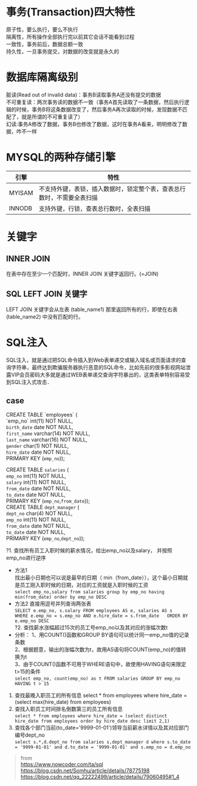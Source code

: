 # 事务(Transaction)四大特性  
原子性，要么执行，要么不执行  
隔离性，所有操作全部执行完以前其它会话不能看到过程  
一致性，事务前后，数据总额一致  
持久性，一旦事务提交，对数据的改变就是永久的  
# 数据库隔离级别  
脏读(Read out of invalid data)：事务B读取事务A还没有提交的数据  
不可重复读：两次事务读的数据不一致（事务A首先读取了一条数据，然后执行逻辑的时候，事务B将这条数据改变了，然后事务A再次读取的时候，发现数据不匹配了，就是所谓的不可重复读了）  
幻读:事务A修改了数据，事务B也修改了数据，这时在事务A看来，明明修改了数据，咋不一样  
# MYSQL的两种存储引擎  

<table>
<thead>
<tr>
<th>引擎</th>
<th>特性</th>
</tr>
</thead>
<tbody>
<tr>
<td>MYISAM</td>
<td>不支持外键，表锁，插入数据时，锁定整个表，查表总行数时，不需要全表扫描</td>
</tr>
<tr>
<td>INNODB</td>
<td>支持外键，行锁，查表总行数时，全表扫描</td>
</tr>
</tbody>
</table>  

# 关键字  
## INNER JOIN  
在表中存在至少一个匹配时，INNER JOIN 关键字返回行。(=JOIN)
## SQL LEFT JOIN 关键字  
LEFT JOIN 关键字会从左表 (table_name1) 那里返回所有的行，即使在右表 (table_name2) 中没有匹配的行。  
# SQL注入  
SQL注入，就是通过把SQL命令插入到Web表单递交或输入域名或页面请求的查询字符串，最终达到欺骗服务器执行恶意的SQL命令，比如先前的很多影视网站泄露VIP会员密码大多就是通过WEB表单递交查询字符暴出的，这类表单特别容易受到SQL注入式攻击．  
## case  
CREATE TABLE \`employees\` (  
\`emp_no\` int(11) NOT NULL,  
`birth_date` date NOT NULL,  
`first_name` varchar(14) NOT NULL,    
`last_name` varchar(16) NOT NULL,  
`gender` char(1) NOT NULL,  
`hire_date` date NOT NULL,  
PRIMARY KEY (`emp_no`));  

CREATE TABLE `salaries` (  
`emp_no` int(11) NOT NULL,  
`salary` int(11) NOT NULL,  
`from_date` date NOT NULL,  
`to_date` date NOT NULL,  
PRIMARY KEY (`emp_no`,`from_date`));    
CREATE TABLE `dept_manager` (  
`dept_no` char(4) NOT NULL,  
`emp_no` int(11) NOT NULL,  
`from_date` date NOT NULL,  
`to_date` date NOT NULL,  
PRIMARY KEY (`emp_no`,`dept_no`));  

?1. 查找所有员工入职时候的薪水情况，给出emp_no以及salary， 并按照emp_no进行逆序  
* 方法1  
找出最小日期也可以说是最早的日期（ min（from_date）），这个最小日期就是员工刚入职时候的日期，对应的工资就是入职时候的工资  
`select emp_no,salary from salaries group by emp_no having min(from_date) order by emp_no DESC`  
* 方法2
直接用逗号并列查询两张表  
`SELECT e.emp_no, s.salary FROM employees AS e, salaries AS s  
WHERE e.emp_no = s.emp_no AND e.hire_date = s.from_date  
ORDER BY e.emp_no DESC`  
?2. 查找薪水涨幅超过15次的员工号emp_no以及其对应的涨幅次数t  
* 分析：
1、用COUNT()函数和GROUP BY语句可以统计同一emp_no值的记录条数  
2、根据题意，输出的涨幅次数为t，故用AS语句将COUNT(emp_no)的值转换为t  
3、由于COUNT()函数不可用于WHERE语句中，故使用HAVING语句来限定t>15的条件  
`select emp_no, count(emp_no) as t FROM salaries GROUP BY emp_no HAVING t > 15`

1. 查找最晚入职员工的所有信息
select * from employees where hire_date = (select max(hire_date) from employees)  
2. 查找入职员工时间排名倒数第三的员工所有信息  
`select * from employees where hire_date = (select distinct hire_date from employees order by hire_date desc limit 2,1)`  
3. 查找各个部门当前(to_date='9999-01-01')领导当前薪水详情以及其对应部门编号dept_no  
`select s.*,d.dept_no from salaries s,dept_manager d where s.to_date = '9999-01-01' and d.to_date = '9999-01-01' and s.emp_no = d.emp_no`

>from  
https://www.nowcoder.com/ta/sql  
https://blog.csdn.net/Somhu/article/details/78775198  
https://blog.csdn.net/qq_22222499/article/details/79060495#1_4
